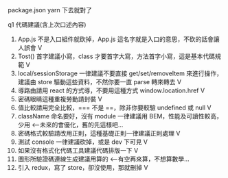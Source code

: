 package.json yarn 下去就對了


q1 代碼建議(含上次口述內容)

1. App.js 不是入口組件就砍掉，App.js 這名字就是入口的意思，不砍的話會讓人誤會 V
2. Tost() 首字建議小寫，class 才要首字大寫，方法首字小寫，這是基本代碼規範 V
3. local/sessionStorage 一律建議不要直接 get/set/removeItem 來進行操作，建議由 store 驅動這些資料，不然你要一直 parse 轉來轉去 V
4. 導路由請用 react 的方式導，不要用這種方式 window.location.href V
5. 密碼眼睛這種重複勞動請封裝  V
6. 值比較請用完全比較，=== 不是 ==，除非你要較驗 undefined 或 null V
7. className 命名要好，沒有 module 一律建議用 BEM，性能及可讀性較高，少用 <--未來的會優化，舊的先這樣吧...
8. 密碼格式較驗請改用正則，這種基礎正則一律建議正則處理 V
9. 測試 console 一律建議砍掉，或是 dev 下可見 V
10. 如果沒有格式化代碼工具建議代碼排版一下 V
11. 圖形所驗證碼連線生成建議用算的 <--有空再來算，不想算數學...
12. 引入 redux，寫了 store，卻沒使用，那就刪掉 V